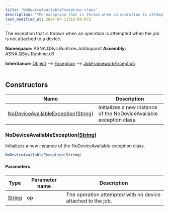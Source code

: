 ```yaml
---
title: "NoDeviceAvailableException class"
description: "The exception that is thrown when an operation is attempted when the job is not attached to a device. "
last_modified_at: 2024-07-11T16:06:07Z
---
```


The exception that is thrown when an operation is attempted when the job is not attached to a device.

**Namespace:** ASNA.QSys.Runtime.JobSupport
**Assembly:** ASNA.QSys.Runtime.dll

**Inheritance:** [Object](https://docs.microsoft.com/en-us/dotnet/api/system.object) --> [Exception](https://docs.microsoft.com/en-us/dotnet/api/system.exception) --> [JobFrameworkException](/reference/runtime/qsys-runtime-job-support/job-framework-exception.html)
<br>
<br>

## Constructors

| Name | Description |
| --- | --- |
| [NoDeviceAvailableException](#nodeviceavailableexceptionstring)([String](https://docs.microsoft.com/en-us/dotnet/api/system.string)) | Initializes a new instance of the NoDeviceAvailable exception class.

### NoDeviceAvailableException([String](https://docs.microsoft.com/en-us/dotnet/api/system.string))

Initializes a new instance of the NoDeviceAvailable exception class.

```cs
NoDeviceAvailableException(String)
```

#### Parameters

| Type | Parameter name | Description
| --- | --- | ---
| [String](https://docs.microsoft.com/en-us/dotnet/api/system.string) | op | The operation attempted with no device attached to the job.
